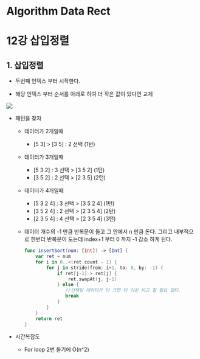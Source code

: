 # Algorithm Data Rect
# 

12강 삽입정렬
===========

## 1. 삽입정렬

* 두번째 인덱스 부터 시작한다.

* 해당 인덱스 부터 순서를 아래로 하여 더 작은 값이 있다면 교체

<img src = "https://upload.wikimedia.org/wikipedia/commons/9/9c/Insertion-sort-example.gif">

* 패턴을 찾자

    * 데이터가 2개일때
        * [5 3] > [3 5] : 2 선택 (1턴)
    
    * 데이터가 3개일때
        * [5 3 2] : 3 선택 > [3 5 2] (1턴)
        * [3 5 2] : 2 선택 > [2 3 5] (2턴)
    
    * 데이터가 4개일때
        * [5 3 2 4] : 3 선택 > [3 5 2 4] (1턴)
        * [3 5 2 4] : 2 선택 > [2 3 5 4] (2턴)
        * [2 3 5 4] : 4 선택 > [2 3 5 4] (3턴)

        
    * 데이터 개수의 -1 만큼 반복문이 돌고 그 안에서 n 만큼 돈다. 그리고 내부적으로 한번더 반복문이 도는데 index+1 부터 0 까지 -1 감소 하게 된다.


      ```swift
      func insertSort(num: [Int]) -> [Int] {
          var ret = num
          for i in 0..<(ret.count - 1) {
              for j in stride(from: i+1, to: 0, by: -1) {
                  if ret[j-1] > ret[j] {
                      ret.swapAt(j, j-1)
                  } else {
                     //선택된 데이터가 더 크면 더 이상 비교 할 필요 없다.
                     break
                  }
              }
          }
          return ret
      }
      ```


* 시간복잡도

   * For loop 2번 돌기에 O(n^2)
